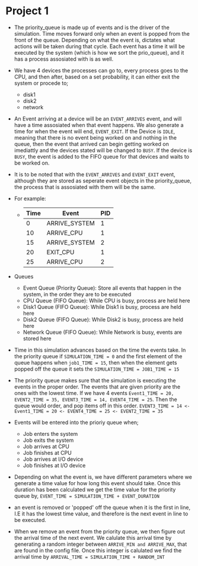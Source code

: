 # Project 1
- The priority_queue is made up of events and is the driver of the simulation. Time moves forward only when an event is popped from the front of the queue. Depending on what the event is, dictates what actions will be taken during that cycle. Each event has a time it will be executed by the system (which is how we sort the prio_queue), and it has a process assosiated with is as well. 
- We have 4 devices the processes can go to, every process goes to the CPU, and then after, based on a set probability, it can either exit the system or procede to;
  - disk1
  - disk2
  - network
- An Event arriving at a device will be an `EVENT_ARRIVES` event, and will have a time assosiated when that event happens. We also generate a time for when the event will end, `EVENT_EXIT`. If the Device is `IDLE`, meaning that there is no event being worked on and nothing in the queue, then the event that arrived can begin getting worked on imediattly and the devices stated will be changed to `BUSY`. If the device is `BUSY`, the event is added to the FIFO queue for that devices and waits to be worked on.
- It is to be noted that with the `EVENT_ARRIVES` and `EVENT_EXIT` event, although they are stored as seperate event objects in the priority_queue, the process that is assosiated with them will be the same.
- For example:
  - | Time | Event         | PID |
    | ---- | ------------- | --- |
    | 0    | ARRIVE_SYSTEM | 1   |
    | 10   | ARRIVE_CPU    | 1   |
    | 15   | ARRIVE_SYSTEM | 2   |
    | 20   | EXIT_CPU      | 1   |
    | 25   | ARRIVE_CPU    | 2   |

- Queues
  - Event Queue (Priority Queue): Store all events that happen in the system, in the order they are to be executed
  - CPU Queue (FIFO Queue): While CPU is busy, process are held here
  - Disk1 Queue (FIFO Queue): While Disk1 is busy, process are held here
  - Disk2 Queue (FIFO Queue): While Disk2 is busy, process are held here
  - Network Queue (FIFO Queue): While Network is busy, events are stored here


- Time in this simulation advances based on the time the events take. In the priority queue if `SIMULATION_TIME = 0` and the first element of the queue happens when `job1_TIME = 15`, then when the element gets popped off the queue it sets the `SIMULATION_TIME = JOB1_TIME = 15 `

- The priority queue makes sure that the simulation is executing the events in the proper order. The events that are given priority are the ones with the lowest time. If we have 4 events `Event1_TIME = 20, EVENT2_TIME = 35, EVENT3_TIME = 14, EVENT4_TIME = 25`. Then the queue would order, and pop items off in this order. `EVENT3_TIME = 14 <- Event1_TIME = 20 <- EVENT4_TIME = 25 <- EVENT2_TIME = 35`

- Events will be entered into the prioriy queue when;
  - Job enters the system
  - Job exits the system
  - Job arrives at CPU
  - Job finishes at CPU
  - Job arrives at I/O device
  - Job finishes at I/O device

- Depending on what the event is, we have different parameters where we generate a time value for how long this event should take. Once this duration has been calculated we get the time value for the priority queue by, `EVENT_TIME = SIMULATION_TIME + EVENT_DURATION`

- an event is removed or 'popped' off the queue when it is the first in line, I.E it has the lowest time value, and therefore is the next event in line to be executed. 

- When we remove an event from the priority queue, we then figure out the arrival time of the next event. We calulate this arrival time by generating a random integer between `ARRIVE_MIN and ARRIVE_MAX`, that are found in the config file. Once this integer is calulated we find the arrival time by `ARRIVAL_TIME = SIMULATION_TIME + RANDOM_INT`